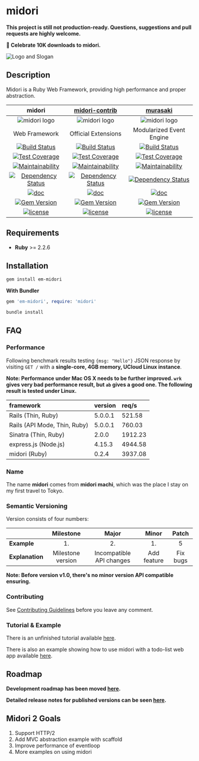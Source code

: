 # midori

**This project is still not production-ready. Questions, suggestions and pull requests are highly welcome.**

**🎉 Celebrate 10K downloads to midori.**

![Logo and Slogan](https://github.com/midori-rb/midori.rb/raw/master/.resources/slogan.png)

## Description

Midori is a Ruby Web Framework, providing high performance and proper abstraction.

|                  midori                  | [midori-contrib](https://github.com/midori-rb/midori-contrib) | [murasaki](https://github.com/midori-rb/murasaki) |
| :--------------------------------------: | :--------------------------------------: | :--------------------------------------: |
| ![midori logo](https://github.com/midori-rb/midori.rb/raw/master/.resources/midori_logo.png) | ![midori logo](https://github.com/midori-rb/midori.rb/raw/master/.resources/contrib_logo.png) | ![midori logo](https://github.com/midori-rb/midori.rb/raw/master/.resources/murasaki_logo.png) |
|              Web Framework               |           Official Extensions            |         Modularized Event Engine         |
| [![Build Status](https://travis-ci.org/midori-rb/midori.rb.svg?branch=master)](https://travis-ci.org/midori-rb/midori.rb) | [![Build Status](https://travis-ci.org/midori-rb/midori-contrib.svg?branch=master)](https://travis-ci.org/midori-rb/midori-contrib) | [![Build Status](https://travis-ci.org/midori-rb/murasaki.svg?branch=master)](https://travis-ci.org/midori-rb/murasaki) |
| [![Test Coverage](https://api.codeclimate.com/v1/badges/f976d625994fa33523b3/test_coverage)](https://codeclimate.com/github/midori-rb/midori.rb/test_coverage) | [![Test Coverage](https://api.codeclimate.com/v1/badges/cfb6d9b359dcb7457eec/test_coverage)](https://codeclimate.com/github/midori-rb/midori-contrib/test_coverage) | [![Test Coverage](https://api.codeclimate.com/v1/badges/d0dc1bc4a3e38bd4f2b9/test_coverage)](https://codeclimate.com/github/midori-rb/murasaki/test_coverage) |
| [![Maintainability](https://api.codeclimate.com/v1/badges/f976d625994fa33523b3/maintainability)](https://codeclimate.com/github/midori-rb/midori.rb/maintainability) | [![Maintainability](https://api.codeclimate.com/v1/badges/cfb6d9b359dcb7457eec/maintainability)](https://codeclimate.com/github/midori-rb/midori-contrib/maintainability) | [![Maintainability](https://api.codeclimate.com/v1/badges/d0dc1bc4a3e38bd4f2b9/maintainability)](https://codeclimate.com/github/midori-rb/murasaki/maintainability) |
| [![Dependency Status](https://gemnasium.com/badges/github.com/midori-rb/midori.rb.svg)](https://gemnasium.com/github.com/midori-rb/midori.rb) | [![Dependency Status](https://gemnasium.com/badges/github.com/midori-rb/midori-contrib.svg)](https://gemnasium.com/github.com/midori-rb/midori-contrib) | [![Dependency Status](https://gemnasium.com/badges/github.com/midori-rb/murasaki.svg)](https://gemnasium.com/github.com/midori-rb/murasaki) |
| [![doc](http://inch-ci.org/github/midori-rb/midori.rb.svg?branch=master)](http://inch-ci.org/github/midori-rb/midori.rb) | [![doc](http://inch-ci.org/github/midori-rb/midori-contrib.svg?branch=master)](http://inch-ci.org/github/midori-rb/midori-contrib) | [![doc](http://inch-ci.org/github/midori-rb/murasaki.svg?branch=master)](http://inch-ci.org/github/midori-rb/murasaki) |
| [![Gem Version](https://img.shields.io/gem/v/midori.rb.svg?maxAge=43200)](https://rubygems.org/gems/midori.rb) | [![Gem Version](https://img.shields.io/gem/v/midori-contrib.svg?maxAge=43200)](https://rubygems.org/gems/midori-contrib) | [![Gem Version](https://img.shields.io/gem/v/murasaki.svg?maxAge=43200)](https://rubygems.org/gems/murasaki) |
| [![license](https://img.shields.io/github/license/midori-rb/midori.rb.svg?maxAge=2592000)]() | [![license](https://img.shields.io/github/license/midori-rb/midori-contrib.svg?maxAge=2592000)]() | [![license](https://img.shields.io/github/license/midori-rb/murasaki.svg?maxAge=2592000)]() |

## Requirements

- **Ruby** >= 2.2.6

## Installation

```bash
gem install em-midori
```

**With Bundler**

```ruby
gem 'em-midori', require: 'midori'
```

```bash
bundle install
```

## FAQ

### Performance

Following benchmark results testing `{msg: "Hello"}` JSON response by visiting `GET /` with a **single-core, 4GB memory, UCloud Linux instance**.

**Note: Performance under Mac OS X needs to be further improved. `wrk` gives very bad performance result, but `ab` gives a good one. The following result is tested under Linux.**

| framework                    | version | req/s   |
| :--------------------------- | :------ | :------ |
| Rails (Thin, Ruby)           | 5.0.0.1 | 521.58  |
| Rails (API Mode, Thin, Ruby) | 5.0.0.1 | 760.03  |
| Sinatra (Thin, Ruby)         | 2.0.0   | 1912.23 |
| express.js (Node.js)         | 4.15.3  | 4944.58 |
| midori (Ruby)                | 0.2.4   | 3937.08 |

### Name

The name **midori** comes from **midori machi**, which was the place I stay on my first travel to Tokyo.

### Semantic Versioning

Version consists of four numbers:

|                 |     Milestone     |          Major           |    Minor    |  Patch   |
| --------------- | :---------------: | :----------------------: | :---------: | :------: |
| **Example**     |        1.         |            2.            |     1.      |    5     |
| **Explanation** | Milestone version | Incompatible API changes | Add feature | Fix bugs |

**Note: Before version v1.0, there's no minor version API compatible ensuring.**

### Contributing

See [Contributing Guidelines](CONTRIBUTING.md) before you leave any comment.

### Tutorial & Example

There is an unfinished tutorial available [here](https://github.com/midori-rb/midori.rb/tree/master/tutorial).

There is also an example showing how to use midori with a todo-list web app available [here](https://github.com/midori-rb/midori-todo-example).

## Roadmap

**Development roadmap has been moved [here](https://github.com/midori-rb/midori.rb/wiki/Roadmap).**


**Detailed release notes for published versions can be seen [here](https://github.com/midori-rb/midori.rb/releases).**

## Midori 2 Goals

1. Support HTTP/2
2. Add MVC abstraction example with scaffold
3. Improve performance of eventloop
4. More examples on using midori

